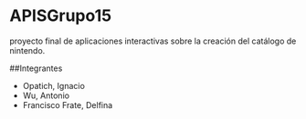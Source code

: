 # APISGrupo15
proyecto final de aplicaciones interactivas sobre la creación del catálogo de nintendo.


##Integrantes
* Opatich, Ignacio
* Wu, Antonio
* Francisco Frate, Delfina
